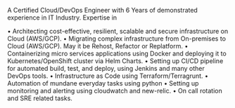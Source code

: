 A Certified Cloud/DevOps Engineer with 6 Years of demonstrated experience in IT 
Industry. Expertise in 

• Architecting cost-effective, resilient, scalable and secure infrastructure on 
Cloud (AWS/GCP). 
• Migrating complex infrastructure from On-premises to Cloud (AWS/GCP). May 
it be Rehost, Refactor or Replatform.
• Containerizing micro services applications using Docker and deploying it to 
Kubernetes/OpenShift cluster via Helm Charts.
• Setting up CI/CD pipeline for automated build, test, and deploy, using Jenkins 
and many other DevOps tools. 
• Infrastructure as Code using Terraform/Terragrunt. 
• Automation of mundane everyday tasks using python
• Setting up monitoring and alerting using cloudwatch and new-relic.
• On call rotation and SRE related tasks. 